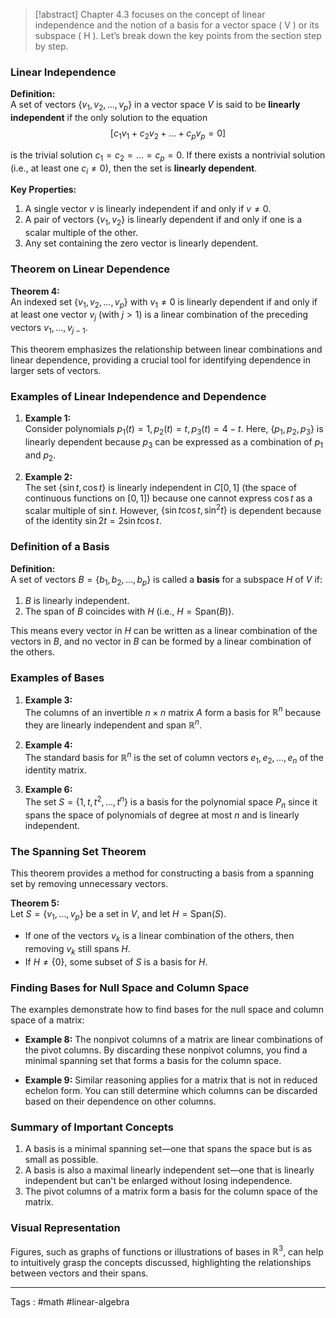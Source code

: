 > [!abstract] 
> Chapter 4.3 focuses on the concept of linear independence and the notion of a basis for a vector space \( V \) or its subspace \( H \). Let’s break down the key points from the section step by step. 
### Linear Independence
**Definition:**  
A set of vectors $\{v_1, v_2, \ldots, v_p\}$ in a vector space $V$ is said to be **linearly independent** if the only solution to the equation 
$$[c_1 v_1 + c_2 v_2 + \ldots + c_p v_p = 0]$$

is the trivial solution $c_1 = c_2 = \ldots = c_p = 0$. If there exists a nontrivial solution (i.e., at least one $c_i \neq 0$), then the set is **linearly dependent**.

**Key Properties:**
1. A single vector $v$ is linearly independent if and only if $v \neq 0$.
2. A pair of vectors $\{v_1, v_2\}$ is linearly dependent if and only if one is a scalar multiple of the other.
3. Any set containing the zero vector is linearly dependent.
### Theorem on Linear Dependence
**Theorem 4:**  
An indexed set $\{v_1, v_2, \ldots, v_p\}$ with $v_1 \neq 0$ is linearly dependent if and only if at least one vector $v_j$ (with $j > 1$) is a linear combination of the preceding vectors $v_1, \ldots, v_{j-1}$.

This theorem emphasizes the relationship between linear combinations and linear dependence, providing a crucial tool for identifying dependence in larger sets of vectors.

### Examples of Linear Independence and Dependence

1. **Example 1:**  
   Consider polynomials $p_1(t) = 1, p_2(t) = t, p_3(t) = 4 - t$. Here, $\{p_1, p_2, p_3\}$ is linearly dependent because $p_3$ can be expressed as a combination of $p_1$ and $p_2$.

2. **Example 2:**  
   The set $\{\sin t, \cos t\}$ is linearly independent in $C[0, 1]$ (the space of continuous functions on $[0, 1]$) because one cannot express $\cos t$ as a scalar multiple of $\sin t$. However, $\{\sin t \cos t, \sin^2 t\}$ is dependent because of the identity $\sin 2t = 2 \sin t \cos t$.

### Definition of a Basis

**Definition:**  
A set of vectors $B = \{b_1, b_2, \ldots, b_p\}$ is called a **basis** for a subspace $H$ of $V$ if:
1. $B$ is linearly independent.
2. The span of $B$ coincides with $H$ (i.e., $H = \text{Span}(B)$).

This means every vector in $H$ can be written as a linear combination of the vectors in $B$, and no vector in $B$ can be formed by a linear combination of the others.

### Examples of Bases

1. **Example 3:**  
   The columns of an invertible $n \times n$ matrix $A$ form a basis for $\mathbb{R}^n$ because they are linearly independent and span $\mathbb{R}^n$.

2. **Example 4:**  
   The standard basis for $\mathbb{R}^n$ is the set of column vectors $e_1, e_2, \ldots, e_n$ of the identity matrix.

3. **Example 6:**  
   The set $S = \{1, t, t^2, \ldots, t^n\}$ is a basis for the polynomial space $P_n$ since it spans the space of polynomials of degree at most $n$ and is linearly independent.

### The Spanning Set Theorem

This theorem provides a method for constructing a basis from a spanning set by removing unnecessary vectors.

**Theorem 5:**  
Let $S = \{v_1, \ldots, v_p\}$ be a set in $V$, and let $H = \text{Span}(S)$.
- If one of the vectors $v_k$ is a linear combination of the others, then removing $v_k$ still spans $H$.
- If $H \neq \{0\}$, some subset of $S$ is a basis for $H$.

### Finding Bases for Null Space and Column Space

The examples demonstrate how to find bases for the null space and column space of a matrix:

- **Example 8:** The nonpivot columns of a matrix are linear combinations of the pivot columns. By discarding these nonpivot columns, you find a minimal spanning set that forms a basis for the column space.
  
- **Example 9:** Similar reasoning applies for a matrix that is not in reduced echelon form. You can still determine which columns can be discarded based on their dependence on other columns.

### Summary of Important Concepts

1. A basis is a minimal spanning set—one that spans the space but is as small as possible.
2. A basis is also a maximal linearly independent set—one that is linearly independent but can't be enlarged without losing independence.
3. The pivot columns of a matrix form a basis for the column space of the matrix.

### Visual Representation

Figures, such as graphs of functions or illustrations of bases in $\mathbb{R}^3$, can help to intuitively grasp the concepts discussed, highlighting the relationships between vectors and their spans.


____

Tags : #math #linear-algebra